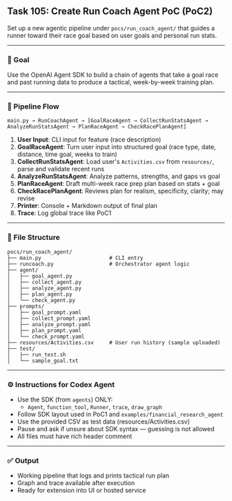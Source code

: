 ## Task 105: Create Run Coach Agent PoC (PoC2)

Set up a new agentic pipeline under `pocs/run_coach_agent/` that guides a runner toward their race goal based on user goals and personal run stats.

---

### 🧠 Goal
Use the OpenAI Agent SDK to build a chain of agents that take a goal race and past running data to produce a tactical, week-by-week training plan.

---

### 🧱 Pipeline Flow
```
main.py → RunCoachAgent → [GoalRaceAgent → CollectRunStatsAgent → AnalyzeRunStatsAgent → PlanRaceAgent → CheckRacePlanAgent]
```

1. **User Input**: CLI input for feature (race description)
2. **GoalRaceAgent**: Turn user input into structured goal (race type, date, distance, time goal, weeks to train)
3. **CollectRunStatsAgent**: Load user's `Activities.csv` from `resources/`, parse and validate recent runs
4. **AnalyzeRunStatsAgent**: Analyze patterns, strengths, and gaps vs goal
5. **PlanRaceAgent**: Draft multi-week race prep plan based on stats + goal
6. **CheckRacePlanAgent**: Reviews plan for realism, specificity, clarity; may revise
7. **Printer**: Console + Markdown output of final plan
8. **Trace**: Log global trace like PoC1

---

### 📂 File Structure
```
pocs/run_coach_agent/
├── main.py                      # CLI entry
├── runcoach.py                  # Orchestrator agent logic
├── agent/
│   ├── goal_agent.py
│   ├── collect_agent.py
│   ├── analyze_agent.py
│   ├── plan_agent.py
│   └── check_agent.py
├── prompts/
│   ├── goal_prompt.yaml
│   ├── collect_prompt.yaml
│   ├── analyze_prompt.yaml
│   ├── plan_prompt.yaml
│   └── check_prompt.yaml
├── resources/Activities.csv     # User run history (sample uploaded)
├── test/
│   ├── run_test.sh
│   └── sample_goal.txt
```

---

### ⚙️ Instructions for Codex Agent
- Use the SDK (from `agents`) ONLY:
  - `Agent`, `function_tool`, `Runner`, `trace`, `draw_graph`
- Follow SDK layout used in PoC1 and `examples/financial_research_agent`
- Use the provided CSV as test data (resources/Activities.csv)
- Pause and ask if unsure about SDK syntax — guessing is not allowed
- All files must have rich header comment

---

### ✅ Output
- Working pipeline that logs and prints tactical run plan
- Graph and trace available after execution
- Ready for extension into UI or hosted service